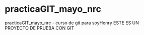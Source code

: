 # practicaGIT_mayo_nrc
practicaGIT_mayo_nrc - curso de git para soyHenry
ESTE ES UN PROYECTO DE PRUEBA CON GIT
